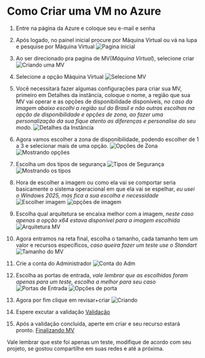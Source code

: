 # **Como Criar uma VM no Azure**

1. Entre na página da Azure e coloque seu e-mail e senha

2. Após logado, no painel inicial procure por Máquina Virtual ou vá na lupa e pesquise por Máquina Virtual
![Pagina inicial](images/Vm1)

3. Ao ser direcionado pra pagina de MV(*Máquina Virtual*), selecione criar
![Criando uma MV](images/Vm2)

4. Selecione a opção Máquina Virtual
![Selecione MV](images/Vm3)

5. Você necessitará fazer algumas configurações para criar sua MV, primeiro em Detalhes da instância, coloque o nome, a região que sua MV vai operar e as opções de disponibilidade disponíveis, *no caso da imagem abaixo escolhi a região sul do Brasil e não outras escolhas na opção de disponibilidade e opções de zona, ao fazer uma personalização da sua fique atento as diferenças e personalise do seu modo.*
![Detalhes da Instância](images/Vm4)

6. Agora vamos escolher a zona de disponibilidade, podendo escolher de 1 a 3 e selecionar mais de uma opção.
![Opções de Zona](images/Vm5)
![Mostrando opções](images/Vm5.1)

7. Escolha um dos tipos de segurança
![Tipos de Segurança](images/Vm6)
![Mostrando os tipos](images/Vm6.1)

8. Hora de escolher a imagem ou como ela vai se comportar seria basicamente o sistema operacional em que ela vai se espelhar, *eu usei o Windows 2025, mas fica a sua escolha e necessidade*
![Escolher imagem](images/Vm7)
![opções de imagem](images/Vm7.1)

9. Escolha qual arquitetura se encaixa melhor com a imagem, *neste caso apenas a opção x64 estava disponível para a imagem escolhida*
![Arquitetura MV](images/Vm8)

10. Agora entramos na reta final, escolha o tamanho, cada tamanho tem um valor e recursos específicos, *caso queira fazer um teste use o Standart*
![Tamanho do MV](images/Vm9)

11. Crie a conta do Administrador
![Conta do Adm](images/Vm10)

12. Escolha as portas de entrada, *vale lembrar que as escolhidas foram apenas para um teste, escolha a melhor para seu caso*
![Portas de Entrada](images/Vm11)
![Opções de porta](images/Vm11.1)

13. Agora por fim clique em revisar+criar
![Criando](images/Vm12)

14. Espere excutar a validação
[Validação](images/Vm13)

15. Após a validação concluída, aperte em criar e seu recurso estará pronto.
[Finalizando MV](images/Vm14)

Vale lembrar que este foi apenas um teste, modifique de acordo com seu projeto, se gostou compartilhe em suas redes e até a próxima.



